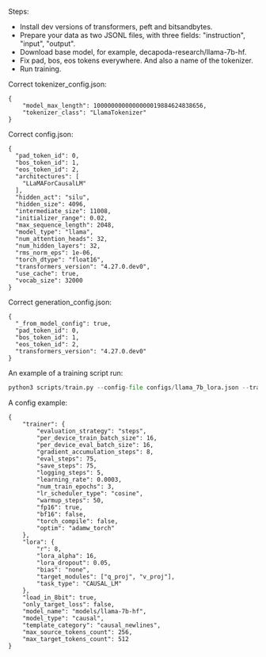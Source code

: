 Steps:
* Install dev versions of transformers, peft and bitsandbytes.
* Prepare your data as two JSONL files, with three fields: "instruction", "input", "output".
* Download base model, for example, decapoda-research/llama-7b-hf. 
* Fix pad, bos, eos tokens everywhere. And also a name of the tokenizer.
* Run training.

Correct tokenizer_config.json:
```
{
    "model_max_length": 1000000000000000019884624838656,
    "tokenizer_class": "LlamaTokenizer"
}
```


Correct config.json:
```
{
  "pad_token_id": 0,
  "bos_token_id": 1,
  "eos_token_id": 2,
  "architectures": [
    "LLaMAForCausalLM"
  ],
  "hidden_act": "silu",
  "hidden_size": 4096,
  "intermediate_size": 11008,
  "initializer_range": 0.02,
  "max_sequence_length": 2048,
  "model_type": "llama",
  "num_attention_heads": 32,
  "num_hidden_layers": 32,
  "rms_norm_eps": 1e-06,
  "torch_dtype": "float16",
  "transformers_version": "4.27.0.dev0",
  "use_cache": true,
  "vocab_size": 32000
}
```

Correct generation_config.json:
```
{
  "_from_model_config": true,
  "pad_token_id": 0,
  "bos_token_id": 1,
  "eos_token_id": 2,
  "transformers_version": "4.27.0.dev0"
}
```

An example of a training script run:

```python
python3 scripts/train.py --config-file configs/llama_7b_lora.json --train-file train.jsonl --val-file val.jsonl  --output-dir models/llama_7b_lora
```

A config example:
```
{
    "trainer": {
        "evaluation_strategy": "steps",
        "per_device_train_batch_size": 16,
        "per_device_eval_batch_size": 16,
        "gradient_accumulation_steps": 8,
        "eval_steps": 75,
        "save_steps": 75,
        "logging_steps": 5,
        "learning_rate": 0.0003,
        "num_train_epochs": 3,
        "lr_scheduler_type": "cosine",
        "warmup_steps": 50,
        "fp16": true,
        "bf16": false,
        "torch_compile": false,
        "optim": "adamw_torch"
    },
    "lora": {
        "r": 8,
        "lora_alpha": 16,
        "lora_dropout": 0.05,
        "bias": "none",
        "target_modules": ["q_proj", "v_proj"],
        "task_type": "CAUSAL_LM"
    },
    "load_in_8bit": true,
    "only_target_loss": false,
    "model_name": "models/llama-7b-hf",
    "model_type": "causal",
    "template_category": "causal_newlines",
    "max_source_tokens_count": 256,
    "max_target_tokens_count": 512
}
```
